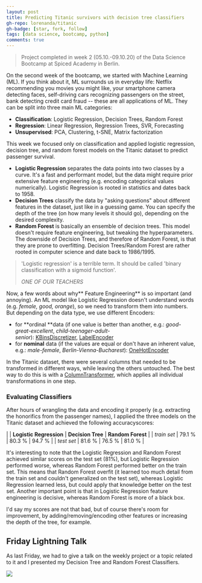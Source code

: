 ```yaml
---
layout: post
title: Predicting Titanic survivors with decision tree classifiers
gh-repo: lorenanda/titanic
gh-badge: [star, fork, follow]
tags: [data science, bootcamp, python]
comments: true
---
```


>Project completed in week 2 (05.10.-09.10.20) of the Data Science Bootcamp at Spiced Academy in Berlin.

On the second week of the bootcamp, we started with Machine Learning (ML). If you think about it, ML surrounds us in everyday life: Netflix recommending you movies you might like, your smartphone camera detecting faces, self-driving cars recognizing passengers on the street, bank detecting credit card fraud -- these are all applications of ML. They can be split into three main ML categories:

-   **Classification**: Logistic Regression, Decision Trees, Random Forest
-   **Regression**: Linear Regression, Regression Trees, SVR, Forecasting
-   **Unsupervised**: PCA, Clustering, t-SNE, Matrix factorization

This week we focused only on classification and applied logistic regression, decision tree, and random forest models on the Titanic dataset to predict passenger survival.

-   **Logistic Regression** separates the data points into two classes by a curve. It's a fast and performant model, but the data might require prior extensive feature engineering (e.g. encoding categorical values numerically). Logistic Regression is rooted in statistics and dates back to 1958.
-   **Decision Trees** classify the data by "asking questions" about different features in the dataset, just like in a guessing game. You can specify the depth of the tree (on how many levels it should go), depending on the desired complexity.
-   **Random Forest** is basically an ensemble of decision trees. This model doesn't require feature engineering, but tweaking the hyperparameters. The downside of Decision Trees, and therefore of Random Forest, is that they are prone to overfitting. Decision Trees/Random Forest are rather rooted in computer science and date back to 1986/1995.

> 'Logistic regression' is a terrible term. It should be called 'binary classification with a sigmoid function'.
>
> *ONE OF OUR TEACHERS*

Now, a few words about why** Feature Engineering** is so important (and annoying). An ML model like Logistic Regression doesn't understand words (e.g. *female, good, orange*), so we need to transform them into numbers. But depending on the data type, we use different Encoders:

-   for **ordinal **data (if one value is better than another, e.g.: *good-great-excellent*, *child-teenager-adult-senior*): [KBinsDiscretizer](https://scikit-learn.org/stable/modules/generated/sklearn.preprocessing.KBinsDiscretizer.html), [LabelEncoder](https://scikit-learn.org/stable/modules/generated/sklearn.preprocessing.LabelEncoder.html#)
-   for **nominal** data (if the values are equal or don't have an inherent value, e.g.: *male-female*, *Berlin-Vienna-Bucharest*): [OneHotEncoder](https://scikit-learn.org/stable/modules/generated/sklearn.preprocessing.OneHotEncoder.html)

In the Titanic dataset, there were several columns that needed to be transformed in different ways, while leaving the others untouched. The best way to do this is with a [ColumnTransformer](https://scikit-learn.org/stable/modules/generated/sklearn.compose.ColumnTransformer.html), which applies all individual transformations in one step.

### Evaluating Classifiers

After hours of wrangling the data and encoding it properly (e.g. extracting the honorifics from the passenger names), I applied the three models on the Titanic dataset and achieved the following accuracyscores:

|  | **Logistic Regression** | **Decision Tree** | **Random Forest** |
| *train set* | 79.1 % | 80.3 % | 94.7 % |
| *test set* | 81.6 % | 76.5 % | 81.0 % |

It's interesting to note that the Logistic Regression and Random Forest achieved similar scores on the test set (81%), but Logistic Regression performed worse, whereas Random Forest performed better on the train set. This means that Random Forest overfit (it learned too much detail from the train set and couldn't generalized on the test set), whereas Logistic Regression learned less, but could apply that knowledge better on the test set. Another important point is that in Logistic Regression feature engineering is decisive, whereas Random Forest is more of a black box.

I'd say my scores are not that bad, but of course there's room for improvement, by adding/removing/encoding other features or increasing the depth of the tree, for example.

Friday Lightning Talk
---------------------

As last Friday, we had to give a talk on the weekly project or a topic related to it and I presented my Decision Tree and Random Forest Classifiers.

[![](https://lorenaciutacu.files.wordpress.com/2020/10/decision_tree.png?w=1024)](https://lorenaciutacu.files.wordpress.com/2020/10/decision_tree.png)